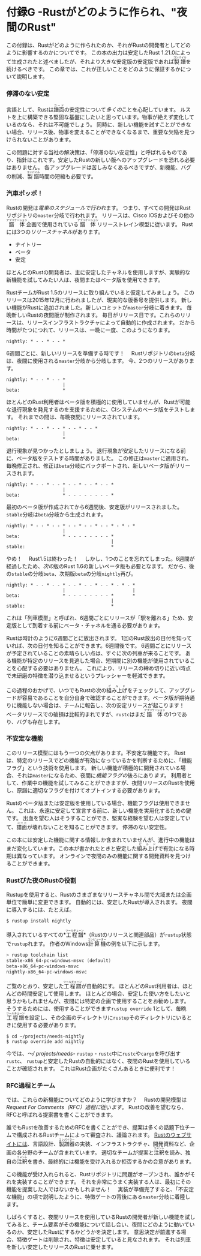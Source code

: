 # 付録G -Rustがどのように作られ、"夜間のRust"

この付録は、Rustがどのように作られたのか、それがRustの開発者としてどのように影響するのかについてです。
この本の出力は安定したRust 1.21.0によって生成されたと述べましたが、それより大きな安定版の安定版であれば<ruby>製譜<rt>コンパイル</rt></ruby>を続けるべきです。
この章では、これが正しいことをどのように保証するかについて説明します。

### 停滞のない安定

言語として、Rustは<ruby>譜面<rt>コード</rt></ruby>の安定性について*多くの*ことを心配しています。
ルストを上に構築できる堅固な基盤にしたいと思っています。物事が絶えず変化しているのなら、それは不可能でしょう。
同時に、新しい機能を試すことができない場合、リリース後、物事を変えることができなくなるまで、重要な欠陥を見つけられないことがあります。

この問題に対する当社の解決策は、「停滞のない安定性」と呼ばれるものであり、指針はこれです。安定したRustの新しい版へのアップグレードを恐れる必要はありません。
各アップグレードは苦しみなくあるべきですが、新機能、バグの削減、<ruby>製譜<rt>コンパイル</rt></ruby>時間の短縮も必要です。

### 汽車ポッポ！　
Rustの開発は*電車のスケジュールで行われ*ます。
つまり、すべての開発はRustリポジトリの`master`分岐で行われます。
リリースは、Cisco IOSおよびその他の<ruby>譜体<rt>アプリケーション</rt></ruby>企画で使用されている<ruby>譜体<rt>アプリケーション</rt></ruby>リリーストレイン模型に従います。
Rustには3つの*リリースチャネル*があります。

* ナイトリー
* ベータ
* 安定

ほとんどのRustの開発者は、主に安定したチャネルを使用しますが、実験的な新機能を試してみたい人は、夜間またはベータ版を使用できます。

RustチームがRust 1.5のリリースに取り組んでいると仮定してみましょう。
このリリースは2015年12月に行われましたが、現実的な版番号を提供します。
新しい機能がRustに追加されました。新しいコミットが`master`分岐に着きます。
毎晩新しいRustの夜間版が制作されます。
毎日がリリース日です。これらのリリースは、リリースインフラストラクチャによって自動的に作成されます。
だから時間がたつにつれて、リリースは、一晩に一度、このようになります。

```text
nightly: * - - * - - *
```

6週間ごとに、新しいリリースを準備する時です！　
Rustリポジトリの`beta`分岐は、夜間に使用される`master`分岐から分岐します。
今、2つのリリースがあります。

```text
nightly: * - - * - - *
                     |
beta:                *
```

ほとんどのRust利用者はベータ版を積極的に使用していませんが、Rustが可能な退行現象を発見するのを支援するために、CIシステムのベータ版をテストします。
それまでの間は、毎晩夜間にリリースされています。

```text
nightly: * - - * - - * - - * - - *
                     |
beta:                *
```

退行現象が見つかったとしましょう。
退行現象が安定したリリースになる前に、ベータ版をテストする時間がありました。
この修正は`master`に適用され、毎晩修正され、修正は`beta`分岐にバックポートされ、新しいベータ版がリリースされます。

```text
nightly: * - - * - - * - - * - - * - - *
                     |
beta:                * - - - - - - - - *
```

最初のベータ版が作成されてから6週間後、安定版がリリースされました。
`stable`分岐は`beta`分岐から生成されます。

```text
nightly: * - - * - - * - - * - - * - - * - * - *
                     |
beta:                * - - - - - - - - *
                                       |
stable:                                *
```

やめ！　
Rust1.5は終わった！　
しかし、1つのことを忘れてしまった。6週間が経過したため、*次の*版のRust 1.6の新しいベータ版も必要となます。
だから、後の`stable`の分岐`beta`、次期版`beta`の分岐`nightly`再び。

```text
nightly: * - - * - - * - - * - - * - - * - * - *
                     |                         |
beta:                * - - - - - - - - *       *
                                       |
stable:                                *
```

これは「列車模型」と呼ばれ、6週間ごとにリリースが「駅を離れる」ため、安定版として到着する前にベータ・チャネルを通る必要があります。

Rustは時計のように6週間ごとに放出されます。
1回のRust放出の日付を知っていれば、次の日付を知ることができます。6週間後です。
6週間ごとにリリースが予定されていることの素晴らしい点は、すぐに次の列車が来ることです。
ある機能が特定のリリースを見逃した場合、短期間に別の機能が使用されていることを心配する必要はありません。
これにより、リリースの締め切りに近い時点で未研磨の特徴を潜り込ませるというプレッシャーを軽減できます。

この過程のおかげで、いつでもRustの次の<ruby>組み上げ<rt>ビルド</rt></ruby>をチェックして、アップグレードが容易であることを自分自身で確認することができます。ベータ版が期待通りに機能しない場合は、チームに報告し、次の安定リリースが起こります！　
ベータリリースでの破損は比較的まれですが、`rustc`はまだ<ruby>譜体<rt>アプリケーション</rt></ruby>の1つであり、バグも存在します。

### 不安定な機能

このリリース模型にはもう一つの欠点があります。不安定な機能です。
Rustは、特定のリリースでどの機能が有効になっているかを判断するために、「機能フラグ」という技術を使用します。
新しい機能が積極的に開発されている場合、それは`master`になるため、夜間に*機能フラグの*後ろにあり*ます*。
利用者として、作業中の機能を試してみることができますが、夜間リリースのRustを使用し、原譜に適切なフラグを付けてオプトインする必要があります。

Rustのベータ版または安定版を使用している場合、機能フラグは使用できません。
これは、永遠に安定して宣言する前に、新しい機能を実用化するための鍵です。
出血を望む人はそ​​うすることができ、堅実な経験を望む人は安定していて、<ruby>譜面<rt>コード</rt></ruby>が壊れないことを知ることができます。
停滞のない安定性。

この本には安定した機能に関する情報しか含まれていませんが、進行中の機能はまだ変化しています。この本が書かれたときと安定した<ruby>組み上げ<rt>ビルド</rt></ruby>で有効になる時期は異なっています。
オンラインで夜間のみの機能に関する開発資料を見つけることができます。

### Rustびた夜のRustの役割

Rustupを使用すると、Rustのさまざまなリリースチャネル間で大域または企画単位で簡単に変更できます。
自動的には、安定したRustが導入されます。
夜間に導入するには、たとえば。

```text
$ rustup install nightly
```

導入されているすべての*<ruby>工程譜<rt>ツールチェーン</rt></ruby>*（Rustのリリースと関連部品）が`rustup`状態で`rustup`れます。
作者のWindows<ruby>計算機<rt>コンピューター</rt></ruby>の例を以下に示します。

```powershell
> rustup toolchain list
stable-x86_64-pc-windows-msvc (default)
beta-x86_64-pc-windows-msvc
nightly-x86_64-pc-windows-msvc
```

ご覧のとおり、安定した<ruby>工程譜<rt>ツールチェーン</rt></ruby>が自動的にす。
ほとんどのRust利用者は、ほとんどの時間安定して使用します。
ほとんどの場合、安定した使い方をしたいと思うかもしれませんが、夜間には特定の企画で使用することをお勧めします。
そうするためには、使用することができます`rustup override` 1として、毎晩<ruby>工程譜<rt>ツールチェーン</rt></ruby>を設定し、その企画のディレクトリに`rustup`そのディレクトリにいるときに使用する必要があります。

```text
$ cd ~/projects/needs-nightly
$ rustup override add nightly
```

今では、*〜/ projects/needs-* `rustup` *-* `rustc`中に`rustc`や`cargo`を呼び出す`rustc`、 `rustup`と安定したRustの自動的にはなく、夜間のRustを使用していることが確認されます。
これはRust企画がたくさんあるときに便利です！　

### RFC過程とチーム

では、これらの新機能についてどのように学びますか？　
Rustの開発模型は*Request For Comments（RFC）過程に*従い*ます*。
Rustの改善を望むなら、RFCと呼ばれる提案書を書くことができます。

誰でもRustを改善するためのRFCを書くことができ、提案は多くの話題下位チームで構成されるRustチームによって審査され、議論されます。
[Rustのウェブサイトには](https://www.rust-lang.org/en-US/team.html)、言語設計、<ruby>製譜器<rt>コンパイラー</rt></ruby>の実装、インフラストラクチャ、開発資料など、企画の各分野のチームが含まれています。
適切なチームが提案と<ruby>注釈<rt>コメント</rt></ruby>を読み、独自の<ruby>注釈<rt>コメント</rt></ruby>を書き、最終的には機能を受け入れるか拒否するかの合意があります。

この機能が受け入れられると、Rustリポジトリに問題がオープンされ、誰かがそれを実装することができます。
それを非常にうまく実装する人は、最初にその機能を提案した人ではないかもしれません！　
実装が準備完了すると、「不安定な機能」の項で説明したように、特徴ゲートの背後にある`master`分岐に着陸します。

しばらくすると、夜間リリースを使用しているRustの開発者が新しい機能を試してみると、チーム要素がその機能について話し合い、夜間にどのように動いているのか、安定したRustにするかどうかを決定します。
意思決定が前進する場合、特徴ゲートは削除され、特徴は安定していると見なされます。
それは列車を新しい安定したリリースのRustに乗せます。
